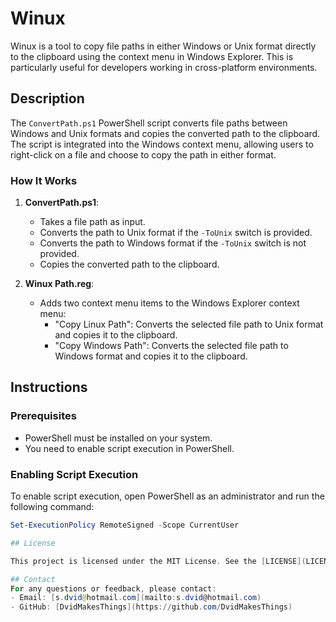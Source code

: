 # Winux

Winux is a tool to copy file paths in either Windows or Unix format directly to the clipboard using the context menu in Windows Explorer. This is particularly useful for developers working in cross-platform environments.

## Description

The `ConvertPath.ps1` PowerShell script converts file paths between Windows and Unix formats and copies the converted path to the clipboard. The script is integrated into the Windows context menu, allowing users to right-click on a file and choose to copy the path in either format.

### How It Works

1. **ConvertPath.ps1**:
    - Takes a file path as input.
    - Converts the path to Unix format if the `-ToUnix` switch is provided.
    - Converts the path to Windows format if the `-ToUnix` switch is not provided.
    - Copies the converted path to the clipboard.

2. **Winux Path.reg**:
    - Adds two context menu items to the Windows Explorer context menu:
        - "Copy Linux Path": Converts the selected file path to Unix format and copies it to the clipboard.
        - "Copy Windows Path": Converts the selected file path to Windows format and copies it to the clipboard.

## Instructions

### Prerequisites

- PowerShell must be installed on your system.
- You need to enable script execution in PowerShell.

### Enabling Script Execution

To enable script execution, open PowerShell as an administrator and run the following command:

```powershell
Set-ExecutionPolicy RemoteSigned -Scope CurrentUser

## License

This project is licensed under the MIT License. See the [LICENSE](LICENSE) file for details.

## Contact
For any questions or feedback, please contact:
- Email: [s.dvid@hotmail.com](mailto:s.dvid@hotmail.com)
- GitHub: [DvidMakesThings](https://github.com/DvidMakesThings)